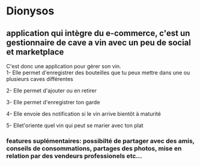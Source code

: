 # Dionysos
##  application qui intègre du e-commerce, c'est un gestionnaire de cave a vin avec un peu de social et marketplace
C'est donc une application pour gérer son vin.  
1- Elle permet d'enregistrer des bouteilles que tu peux mettre dans une ou plusieurs caves différentes

2- Elle permet d'ajouter ou en retirer

3- Elle permet d'enregistrer ton garde
 
4- Elle envoie des notification si le vin arrive bientôt à maturité
 
5- Ellet'oriente quel vin qui peut se marier avec ton plat 
 
 ### features suplémentaires: possibilté de partager avec des amis, conseils de consommations, partages des photos, mise en relation par des vendeurs professionels etc...     